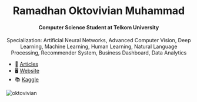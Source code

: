 <h1 align="center">Ramadhan Oktovivian Muhammad</h1>
<h4 align="center">Computer Science Student at Telkom University</h4>


<p align="center">Specialization: Artificial Neural Networks, Advanced Computer Vision, Deep Learning, Machine Learning, Human Learning, Natural Language Processing, Recommender System, Business Dashboard, Data Analytics</p>

- 📝 [Articles](https://medium.com/@oktovivian)
- 🖥️ [Website](https://oktovivian.github.io/)
- 📚 [Kaggle](https://www.kaggle.com/oktovivianm)

<!--
**Oktovivian/Oktovivian** is a ✨ _special_ ✨ repository because its `README.md` (this file) appears on your GitHub profile.

Here are some ideas to get you started:

- 🔭 I’m currently working on ...
- 🌱 I’m currently learning ...
- 👯 I’m looking to collaborate on ...
- 🤔 I’m looking for help with ...
- 💬 Ask me about ...
- 📫 How to reach me: ...
- 😄 Pronouns: ...
- ⚡ Fun fact: ...

<h1 align="centerOktovivian</h1>
<h3 align="center">Specialization: Artificial Neural Network, Advanced Computer Vision, Deep Learning, Machine Learning, Human Learning</h3>
- 📝 I regularly write articles on [https://medium.com/@oktovivian](https://medium.com/@oktovivian)

- 📫 How to reach me **vianokto30@gmail.com**

<h3 align="center">Connect with me:</h3>
<p align="center">
<a href="https://twitter.com/oktovivian" target="blank"><img align="center" src="https://raw.githubusercontent.com/rahuldkjain/github-profile-readme-generator/master/src/images/icons/Social/twitter.svg" alt="oktovivian" height="30" width="40" /></a>
<a href="https://linkedin.com/in/ramadhan oktovivian muhammad" target="blank"><img align="center" src="https://raw.githubusercontent.com/rahuldkjain/github-profile-readme-generator/master/src/images/icons/Social/linked-in-alt.svg" alt="ramadhan oktovivian muhammad" height="30" width="40" /></a>
<a href="https://fb.com/oktovivian" target="blank"><img align="center" src="https://raw.githubusercontent.com/rahuldkjain/github-profile-readme-generator/master/src/images/icons/Social/facebook.svg" alt="oktovivian" height="30" width="40" /></a>
<a href="https://instagram.com/okto.vivian" target="blank"><img align="center" src="https://raw.githubusercontent.com/rahuldkjain/github-profile-readme-generator/master/src/images/icons/Social/instagram.svg" alt="okto.vivian" height="30" width="40" /></a>
</p>

-->




<p><img align="center" src="https://github-readme-stats.vercel.app/api/top-langs?username=oktovivian&show_icons=true&locale=en&layout=compact" alt="oktovivian" /></p>



